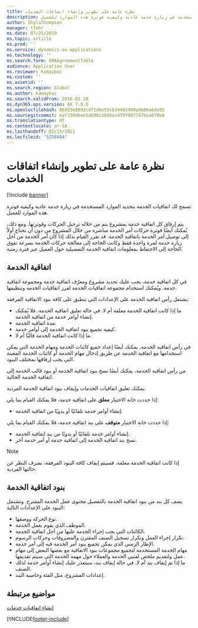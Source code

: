 ```yaml
---
title: نظرة عامة على تطوير وإنشاء اتفاقات الخدمات
description: تسمح لك اتفاقيات الخدمة بتحديد الموارد المستخدمة في زيارة خدمة عادية وكيفية فوترة هذه الموارد للعميل.
author: ShylaThompson
manager: tfehr
ms.date: 07/25/2019
ms.topic: article
ms.prod: ''
ms.service: dynamics-ax-applications
ms.technology: ''
ms.search.form: SMAAgreementTable
audience: Application User
ms.reviewer: kamaybac
ms.custom: ''
ms.assetid: ''
ms.search.region: Global
ms.author: kamaybac
ms.search.validFrom: 2016-02-28
ms.dyn365.ops.version: AX 7.0.0
ms.openlocfilehash: 86855e8893cdf5d6e53cb34465480ade06a6da95
ms.sourcegitcommit: eaf330dbee1db96c20d5ac479f007747bea079eb
ms.translationtype: HT
ms.contentlocale: ar-SA
ms.lasthandoff: 02/15/2021
ms.locfileid: "5258484"
---
```

# <a name="develop-and-establish-service-agreements-overview"></a>نظرة عامة على تطوير وإنشاء اتفاقات الخدمات

[!include [banner](../includes/banner.md)]

تسمح لك اتفاقيات الخدمة بتحديد الموارد المستخدمة في زيارة خدمة عادية وكيفية فوترة هذه الموارد للعميل.

يتم إرفاق كل اتفاقية خدمة بمشروع يتم من خلاله ترحيل الحركات وفوترتها. ومع ذلك، يُمكنك أيضًا فوترة حركات أمر الخدمة مباشرة من خلال المشروع من دون أن تحتاج أولاً إلى توصيل أمر الخدمة باتفاقية الخدمة. قد تقرر القيام بذلك إذا كان أمر الخدمة من أجل زيارة خدمة لمرة واحدة فقط وكانت الحاجة إلى معالجة حركات الخدمة بسرعة تفوق الحاجة إلى الاحتفاظ بمعلومات اتفاقية الخدمة التفصيلية حول العميل عبر فترة زمنية.

## <a name="service-agreement"></a>اتفاقية الخدمة

في كل اتفاقية خدمة، يجب عليك تحديد مشروع ومعرّف اتفاقية خدمة ومجموعة اتفاقية خدمة. ويُمكنك استخدام مجموعة اتفاقيات الخدمة لفرز اتفاقيات الخدمة وتنظيمها.

يشتمل رأس اتفاقية الخدمة على الإعدادات التي تنطبق على كافة بنود الاتفاقية المرفقة:

-  ما إذا كانت اتفاقية الخدمة معلقة أم لا. في حالة تعليق اتفاقية الخدمة، فلا يُمكنك إنشاء أوامر خدمة من اتفاقية الخدمة.
-  مدة اتفاقية الخدمة.
-  كيفية تجميع بنود اتفاقية الخدمة إلى أوامر خدمة.
-  ما إذا كانت اتفاقية الخدمة قالبًا أم لا.

في رأس اتفاقية الخدمة، يمكنك أيضًا إعداد جميع كائنات الخدمة ومهام الخدمة التي يمكن استخدامها مع اتفاقية الخدمة عن طريق إدخال مهام الخدمة أو كائنات الخدمة المعينة التي يجب إرفاقها بمختلف البنود.

من رأس اتفاقية الخدمة، يمكنك أيضًا نسخ بنود اتفاقية الخدمة أو بنود قالب الخدمة إلى اتفاقية الخدمة الحالية.

يمكنك تعليق اتفاقيات الخدمات وإيقاف بنود اتفاقية الخدمة الفردية.

إذا حددت خانة الاختيار **معلق‬** على اتفاقية خدمة، فلا يمكنك القيام بما يلي:

-    إنشاء أوامر خدمة تلقائيًا أو يدويًا من اتفاقية الخدمة.

إذا حددت خانة الاختيار **متوقف** على بند اتفاقية خدمة، فلا يمكنك القيام بما يلي:

-    إنشاء أوامر خدمة تلقائيًا أو يدويًا من بند اتفاقية الخدمة.
-    نسخ بند اتفاقية الخدمة إلى اتفاقية خدمة أو أمر خدمة آخر.


> [!NOTE]
> إذا كانت اتفاقية الخدمة معلقة، فسيتم إيقاف كافة البنود المرفقة، بصرف النظر عن حالتها الفردية.

## <a name="service-agreement-lines"></a>بنود اتفاقية الخدمة

يصف كل بند من بنود اتفاقية الخدمة بالتفصيل محتوى عمل الخدمة المقترح. وتشتمل البنود على الإعدادات التالية:

-  نوع الحركة ووصفها.
-  الموظف الذي يقوم بعمل الخدمة.
-  الكائنات التي يجب إجراء الخدمة عليها من أجل اتفاقية الخدمة.
-  تكرار إجراء العمل وتكرار تسجيل الصنف المقترن والمصروفات وحركات الرسوم.
-  الإطار الزمني الذي يمكن تجميع بنود أمر الخدمة فيه إلى أمر خدمة.
-  مهام الخدمة المستخدمة لتجميع مجموعات بنود الاتفاقية مع بعضها البعض إلى مهام عمل ولتقديم ملخص لفنيي الخدمة والعملاء حول مهمة الخدمة التي سيتم تقديمها.
-  ما إذا تم إيقاف بند أم لا. في حالة إيقاف بند، سيتعذر عليك إنشاء أوامر خدمة لذلك الصنف.
-  إعدادات المشروع، مثل الفئة وخاصية البند.

## <a name="related-topics"></a>مواضيع مرتبطة

[إنشاء اتفاقيات خدمات](create-service-agreements.md)


[!INCLUDE[footer-include](../../includes/footer-banner.md)]